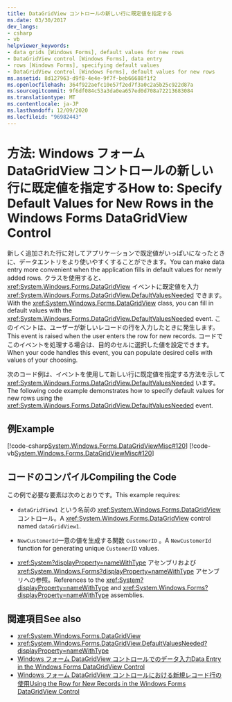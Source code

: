 ```yaml
---
title: DataGridView コントロールの新しい行に既定値を指定する
ms.date: 03/30/2017
dev_langs:
- csharp
- vb
helpviewer_keywords:
- data grids [Windows Forms], default values for new rows
- DataGridView control [Windows Forms], data entry
- rows [Windows Forms], specifying default values
- DataGridView control [Windows Forms], default values for new rows
ms.assetid: 8d127963-d9f8-4e4e-9f7f-beb66688f1f2
ms.openlocfilehash: 364f922aefc10e57f2ed7f3a0c2a5b25c922d87a
ms.sourcegitcommit: 9f6df084c53a3da0ea657ed0d708a72213683084
ms.translationtype: MT
ms.contentlocale: ja-JP
ms.lasthandoff: 12/09/2020
ms.locfileid: "96982443"
---
```

# <a name="how-to-specify-default-values-for-new-rows-in-the-windows-forms-datagridview-control"></a><span data-ttu-id="be53e-102">方法: Windows フォーム DataGridView コントロールの新しい行に既定値を指定する</span><span class="sxs-lookup"><span data-stu-id="be53e-102">How to: Specify Default Values for New Rows in the Windows Forms DataGridView Control</span></span>
<span data-ttu-id="be53e-103">新しく追加された行に対してアプリケーションで既定値がいっぱいになったときに、データエントリをより使いやすくすることができます。</span><span class="sxs-lookup"><span data-stu-id="be53e-103">You can make data entry more convenient when the application fills in default values for newly added rows.</span></span> <span data-ttu-id="be53e-104">クラスを使用すると、 <xref:System.Windows.Forms.DataGridView> イベントに既定値を入力 <xref:System.Windows.Forms.DataGridView.DefaultValuesNeeded> できます。</span><span class="sxs-lookup"><span data-stu-id="be53e-104">With the <xref:System.Windows.Forms.DataGridView> class, you can fill in default values with the <xref:System.Windows.Forms.DataGridView.DefaultValuesNeeded> event.</span></span> <span data-ttu-id="be53e-105">このイベントは、ユーザーが新しいレコードの行を入力したときに発生します。</span><span class="sxs-lookup"><span data-stu-id="be53e-105">This event is raised when the user enters the row for new records.</span></span> <span data-ttu-id="be53e-106">コードでこのイベントを処理する場合は、目的のセルに選択した値を設定できます。</span><span class="sxs-lookup"><span data-stu-id="be53e-106">When your code handles this event, you can populate desired cells with values of your choosing.</span></span>  
  
 <span data-ttu-id="be53e-107">次のコード例は、イベントを使用して新しい行に既定値を指定する方法を示して <xref:System.Windows.Forms.DataGridView.DefaultValuesNeeded> います。</span><span class="sxs-lookup"><span data-stu-id="be53e-107">The following code example demonstrates how to specify default values for new rows using the <xref:System.Windows.Forms.DataGridView.DefaultValuesNeeded> event.</span></span>  
  
## <a name="example"></a><span data-ttu-id="be53e-108">例</span><span class="sxs-lookup"><span data-stu-id="be53e-108">Example</span></span>  
 [!code-csharp[System.Windows.Forms.DataGridViewMisc#120](~/samples/snippets/csharp/VS_Snippets_Winforms/System.Windows.Forms.DataGridViewMisc/CS/datagridviewmisc.cs#120)]
 [!code-vb[System.Windows.Forms.DataGridViewMisc#120](~/samples/snippets/visualbasic/VS_Snippets_Winforms/System.Windows.Forms.DataGridViewMisc/VB/datagridviewmisc.vb#120)]  
  
## <a name="compiling-the-code"></a><span data-ttu-id="be53e-109">コードのコンパイル</span><span class="sxs-lookup"><span data-stu-id="be53e-109">Compiling the Code</span></span>  
 <span data-ttu-id="be53e-110">この例で必要な要素は次のとおりです。</span><span class="sxs-lookup"><span data-stu-id="be53e-110">This example requires:</span></span>  
  
- <span data-ttu-id="be53e-111">`dataGridView1` という名前の <xref:System.Windows.Forms.DataGridView> コントロール。</span><span class="sxs-lookup"><span data-stu-id="be53e-111">A <xref:System.Windows.Forms.DataGridView> control named `dataGridView1`.</span></span>  
  
- <span data-ttu-id="be53e-112">`NewCustomerId`一意の値を生成する関数 `CustomerID` 。</span><span class="sxs-lookup"><span data-stu-id="be53e-112">A `NewCustomerId` function for generating unique `CustomerID` values.</span></span>  
  
- <span data-ttu-id="be53e-113"><xref:System?displayProperty=nameWithType> アセンブリおよび <xref:System.Windows.Forms?displayProperty=nameWithType> アセンブリへの参照。</span><span class="sxs-lookup"><span data-stu-id="be53e-113">References to the <xref:System?displayProperty=nameWithType> and <xref:System.Windows.Forms?displayProperty=nameWithType> assemblies.</span></span>  
  
## <a name="see-also"></a><span data-ttu-id="be53e-114">関連項目</span><span class="sxs-lookup"><span data-stu-id="be53e-114">See also</span></span>

- <xref:System.Windows.Forms.DataGridView>
- <xref:System.Windows.Forms.DataGridView.DefaultValuesNeeded?displayProperty=nameWithType>
- [<span data-ttu-id="be53e-115">Windows フォーム DataGridView コントロールでのデータ入力</span><span class="sxs-lookup"><span data-stu-id="be53e-115">Data Entry in the Windows Forms DataGridView Control</span></span>](data-entry-in-the-windows-forms-datagridview-control.md)
- [<span data-ttu-id="be53e-116">Windows フォーム DataGridView コントロールにおける新規レコード行の使用</span><span class="sxs-lookup"><span data-stu-id="be53e-116">Using the Row for New Records in the Windows Forms DataGridView Control</span></span>](using-the-row-for-new-records-in-the-windows-forms-datagridview-control.md)
